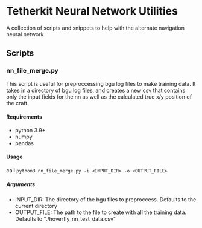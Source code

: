 # Tetherkit Neural Network Utilities
A collection of scripts and snippets to help with the alternate navigation neural network

## Scripts
### nn_file_merge.py
This script is useful for preproccessing bgu log files to make training data. It takes in a directory of bgu log files, and creates a new csv that contains only the input fields for the nn as well as the calculated true x/y position of the craft. 
#### Requirements
- python 3.9+
- numpy
- pandas
#### Usage
call `python3 nn_file_merge.py -i <INPUT_DIR> -o <OUTPUT_FILE>`
##### Arguments
- INPUT_DIR: The directory of the bgu files to preproccess. Defaults to the current directory
- OUTPUT_FILE: The path to the file to create with all the training data. Defaults to "./hoverfly_nn_test_data.csv"
